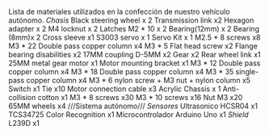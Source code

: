 Lista de materiales utilizados en la confección de nuestro vehículo autónomo.
*Chasis*
Black steering wheel x 2
Transmission link x2
Hexagon adapter x 2
M4 locknut x 2
Latches M2 * 10 x 2
Bearing(12mm) x 2
Bearing (8mm)x 2
Cross sleeve x1
S3003 servo x 1
Servo Kit x 1
M2.5 * 8 screws x8
M3 * 22 Double pass copper column x4
M3 * 5 Flat head screw x2
Flange bearing disabilities x2
17MM coupling D-5MM x2
Gear x2
Rear wheel link x1
25MM metal gear motor x1
Motor mounting bracket x1
M3 * 12 Double pass copper column x4
M3 * 18 Double pass copper column x4
M3 * 35 single-pass copper column x4
M3 * 6 nylon screw + M3 nut + nylon column x5
Switch x1
Tie x10
Motor connection cable x3
Acrylic Chassis x 1
Anti-collision cotton x1
M3 * 8 screws x30
M3 * 10 screws x16
Nut M3 x20
65MM wheels x4
///Sistema autónomo///
*Sensores* 
Ultrasonico HCSR04 x1
TCS34725 Color Recognition x1
Microcontrolador
Arduino Uno x1
*Shield*
L239D x1
